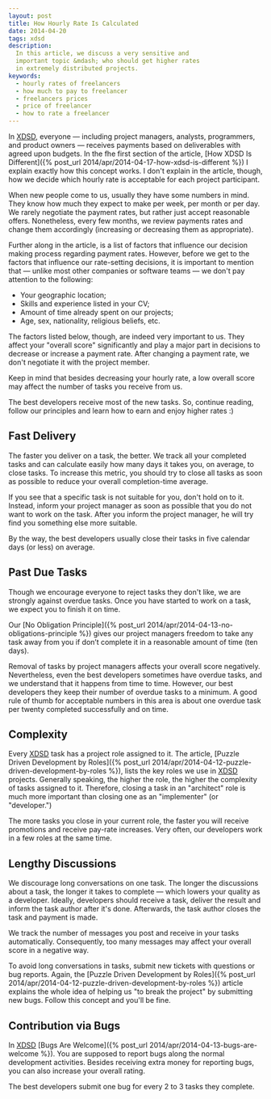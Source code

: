 ```yaml
---
layout: post
title: How Hourly Rate Is Calculated
date: 2014-04-20
tags: xdsd
description:
  In this article, we discuss a very sensitive and
  important topic &mdash; who should get higher rates
  in extremely distributed projects.
keywords:
  - hourly rates of freelancers
  - how much to pay to freelancer
  - freelancers prices
  - price of freelancer
  - how to rate a freelancer
---
```


In [XDSD](http://www.xdsd.org), everyone &mdash; including project managers,  analysts, programmers,
and product owners &mdash; receives payments based on deliverables with agreed
upon budgets. In the fhe first section of the article,
[How XDSD Is Different]({% post_url 2014/apr/2014-04-17-how-xdsd-is-different %}) I explain
exactly how this concept works. I don't explain in the article, though,
how we decide which hourly rate is acceptable for each project participant.

When new people come to us, usually they have some numbers in mind. They know
how much they expect to make per week, per month or per day. We rarely negotiate
the payment rates, but rather just accept reasonable offers. Nonetheless, every
few months, we review payments rates and change them accordingly (increasing or
decreasing them as appropriate).

Further along in the article, is a list of factors that influence our decision
making process regarding payment rates. However, before we get to the factors
that influence our rate-setting decisions, it is important to mention that &mdash;
unlike most other companies or software teams &mdash; we don't pay attention to the
following:

 * Your geographic location;
 * Skills and experience listed in your CV;
 * Amount of time already spent on our projects;
 * Age, sex, nationality, religious beliefs, etc.

<!--more-->

The factors listed below, though, are indeed very important to us. They affect
your "overall score" significantly and play a major part in decisions to
decrease or increase a payment rate. After changing a payment rate, we don't
negotiate it with the project member.

Keep in mind that besides decreasing your hourly rate, a low overall score may
affect the number of tasks you receive from us.

The best developers receive most of the new tasks. So, continue reading, follow
our principles and learn how to earn and enjoy higher rates :)

## Fast Delivery

The faster you deliver on a task, the better. We track all your completed tasks
and can calculate easily how many days it takes you, on average, to close tasks.
To increase this metric, you should try to close all tasks as soon as possible
to reduce your overall completion-time average.

If you see that a specific task is not suitable for you, don't hold on to it.
Instead, inform your project manager as soon as possible that you do not want to
work on the task. After you inform the project manager, he will try find you
something else more suitable.

By the way, the best developers usually close their tasks in five calendar days
(or less) on average.

## Past Due Tasks

Though we encourage everyone to reject tasks they don't like, we are
strongly against overdue tasks. Once you have started to work on a task, we
expect you to finish it on time.

Our
[No Obligation Principle]({% post_url 2014/apr/2014-04-13-no-obligations-principle %})
gives our project managers freedom
to take any task away from you if don’t complete it in a
reasonable amount of time (ten days).

Removal of tasks by project managers affects your overall score negatively.
Nevertheless, even the best developers sometimes have overdue tasks, and we
understand that it happens from time to time. However, our best developers they
keep their number of overdue tasks to a minimum. A good rule of thumb for
acceptable numbers in this area is about one overdue task per twenty completed
successfully and on time.

## Complexity

Every [XDSD](http://www.xdsd.org) task has a project role assigned to it. The article,
[Puzzle Driven Development by Roles]({% post_url 2014/apr/2014-04-12-puzzle-driven-development-by-roles %}),
lists the key roles we use in [XDSD](http://www.xdsd.org) projects.
Generally speaking, the higher the role, the higher the
complexity of tasks assigned to it.
Therefore, closing a task in an "architect"
role is much more important than closing one as an "implementer" (or "developer.")

The more tasks you close in your current role, the faster you will receive
promotions and receive pay-rate increases. Very often, our developers work in a
few roles at the same time.

## Lengthy Discussions

We discourage long conversations on one task. The longer the discussions about a
task, the longer it takes to complete &mdash; which lowers your quality as a
developer. Ideally, developers should receive a task, deliver the result and
inform the task author after it's done. Afterwards, the task author closes the
task and payment is made.

We track the number of messages you post and receive in your tasks
automatically. Consequently, too many messages may affect your overall score in
a negative way.

To avoid long conversations in tasks, submit new tickets with questions or bug
reports. Again, the
[Puzzle Driven Development by Roles]({% post_url 2014/apr/2014-04-12-puzzle-driven-development-by-roles %})
article explains the
whole idea of helping us "to break the project" by submitting new bugs. Follow
this concept and you'll be fine.

## Contribution via Bugs

In [XDSD](http://www.xdsd.org) [Bugs Are Welcome]({% post_url 2014/apr/2014-04-13-bugs-are-welcome %}). You
are supposed to report bugs along the normal development activities. Besides
receiving extra money for reporting bugs, you can also increase your overall
rating.

The best developers submit one bug for every 2 to 3 tasks they complete.
